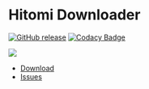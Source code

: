 ﻿# Hitomi Downloader
[![GitHub release](https://img.shields.io/github/release/KurtBestor/Hitomi-Downloader-issues.svg)](https://github.com/KurtBestor/Hitomi-Downloader-issues/releases/latest) [![Codacy Badge](https://api.codacy.com/project/badge/Grade/9ed6fe6337034d1fadbf9c14c57836f6)](https://www.codacy.com?utm_source=github.com&amp;utm_medium=referral&amp;utm_content=KurtBestor/hitomi_downloader&amp;utm_campaign=Badge_Grade)

<img src="imgs/main_large.ico"/>

- [Download](https://github.com/KurtBestor/Hitomi-Downloader-issues/releases/latest)
- [Issues](https://github.com/KurtBestor/Hitomi-Downloader-issues/issues)